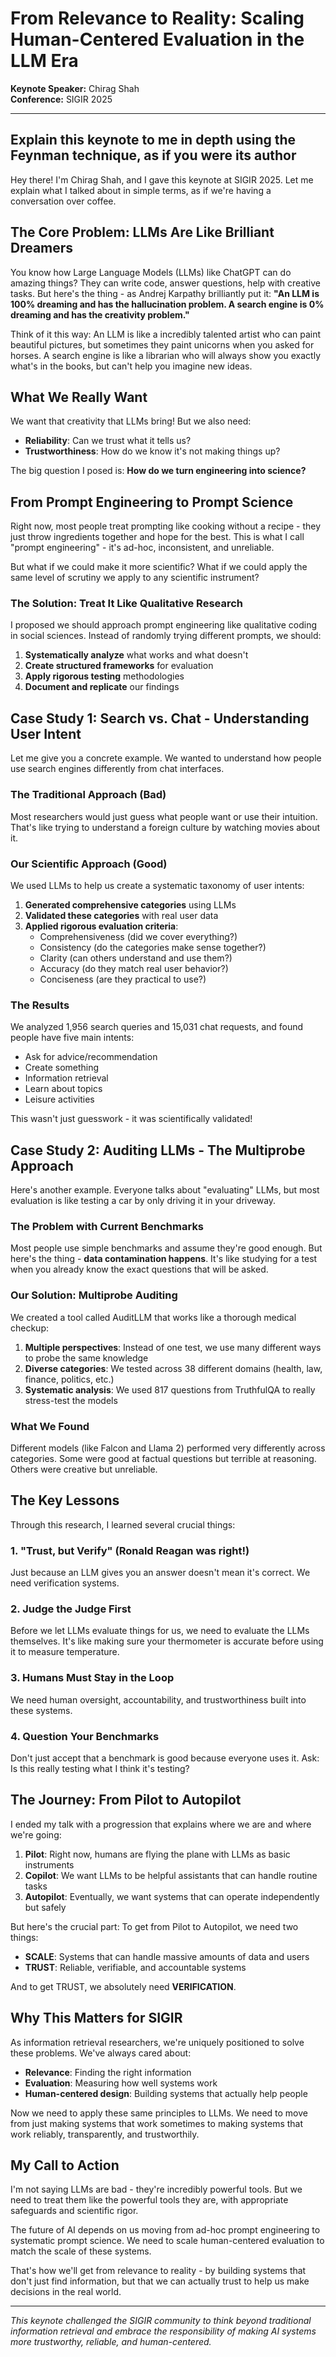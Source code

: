 # From Relevance to Reality: Scaling Human-Centered Evaluation in the LLM Era

**Keynote Speaker:** Chirag Shah  
**Conference:** SIGIR 2025  

---

## Explain this keynote to me in depth using the Feynman technique, as if you were its author

Hey there! I'm Chirag Shah, and I gave this keynote at SIGIR 2025. Let me explain what I talked about in simple terms, as if we're having a conversation over coffee.

## The Core Problem: LLMs Are Like Brilliant Dreamers

You know how Large Language Models (LLMs) like ChatGPT can do amazing things? They can write code, answer questions, help with creative tasks. But here's the thing - as Andrej Karpathy brilliantly put it: **"An LLM is 100% dreaming and has the hallucination problem. A search engine is 0% dreaming and has the creativity problem."**

Think of it this way: An LLM is like a incredibly talented artist who can paint beautiful pictures, but sometimes they paint unicorns when you asked for horses. A search engine is like a librarian who will always show you exactly what's in the books, but can't help you imagine new ideas.

## What We Really Want

We want that creativity that LLMs bring! But we also need:
- **Reliability**: Can we trust what it tells us?
- **Trustworthiness**: How do we know it's not making things up?

The big question I posed is: **How do we turn engineering into science?**

## From Prompt Engineering to Prompt Science

Right now, most people treat prompting like cooking without a recipe - they just throw ingredients together and hope for the best. This is what I call "prompt engineering" - it's ad-hoc, inconsistent, and unreliable.

But what if we could make it more scientific? What if we could apply the same level of scrutiny we apply to any scientific instrument?

### The Solution: Treat It Like Qualitative Research

I proposed we should approach prompt engineering like qualitative coding in social sciences. Instead of randomly trying different prompts, we should:

1. **Systematically analyze** what works and what doesn't
2. **Create structured frameworks** for evaluation
3. **Apply rigorous testing** methodologies
4. **Document and replicate** our findings

## Case Study 1: Search vs. Chat - Understanding User Intent

Let me give you a concrete example. We wanted to understand how people use search engines differently from chat interfaces.

### The Traditional Approach (Bad)
Most researchers would just guess what people want or use their intuition. That's like trying to understand a foreign culture by watching movies about it.

### Our Scientific Approach (Good)
We used LLMs to help us create a systematic taxonomy of user intents:

1. **Generated comprehensive categories** using LLMs
2. **Validated these categories** with real user data
3. **Applied rigorous evaluation criteria**:
   - Comprehensiveness (did we cover everything?)
   - Consistency (do the categories make sense together?)
   - Clarity (can others understand and use them?)
   - Accuracy (do they match real user behavior?)
   - Conciseness (are they practical to use?)

### The Results
We analyzed 1,956 search queries and 15,031 chat requests, and found people have five main intents:
- Ask for advice/recommendation
- Create something
- Information retrieval
- Learn about topics
- Leisure activities

This wasn't just guesswork - it was scientifically validated!

## Case Study 2: Auditing LLMs - The Multiprobe Approach

Here's another example. Everyone talks about "evaluating" LLMs, but most evaluation is like testing a car by only driving it in your driveway.

### The Problem with Current Benchmarks
Most people use simple benchmarks and assume they're good enough. But here's the thing - **data contamination happens**. It's like studying for a test when you already know the exact questions that will be asked.

### Our Solution: Multiprobe Auditing
We created a tool called AuditLLM that works like a thorough medical checkup:

1. **Multiple perspectives**: Instead of one test, we use many different ways to probe the same knowledge
2. **Diverse categories**: We tested across 38 different domains (health, law, finance, politics, etc.)
3. **Systematic analysis**: We used 817 questions from TruthfulQA to really stress-test the models

### What We Found
Different models (like Falcon and Llama 2) performed very differently across categories. Some were good at factual questions but terrible at reasoning. Others were creative but unreliable.

## The Key Lessons

Through this research, I learned several crucial things:

### 1. "Trust, but Verify" (Ronald Reagan was right!)
Just because an LLM gives you an answer doesn't mean it's correct. We need verification systems.

### 2. Judge the Judge First
Before we let LLMs evaluate things for us, we need to evaluate the LLMs themselves. It's like making sure your thermometer is accurate before using it to measure temperature.

### 3. Humans Must Stay in the Loop
We need human oversight, accountability, and trustworthiness built into these systems.

### 4. Question Your Benchmarks
Don't just accept that a benchmark is good because everyone uses it. Ask: Is this really testing what I think it's testing?

## The Journey: From Pilot to Autopilot

I ended my talk with a progression that explains where we are and where we're going:

1. **Pilot**: Right now, humans are flying the plane with LLMs as basic instruments
2. **Copilot**: We want LLMs to be helpful assistants that can handle routine tasks
3. **Autopilot**: Eventually, we want systems that can operate independently but safely

But here's the crucial part: To get from Pilot to Autopilot, we need two things:
- **SCALE**: Systems that can handle massive amounts of data and users
- **TRUST**: Reliable, verifiable, and accountable systems

And to get TRUST, we absolutely need **VERIFICATION**.

## Why This Matters for SIGIR

As information retrieval researchers, we're uniquely positioned to solve these problems. We've always cared about:
- **Relevance**: Finding the right information
- **Evaluation**: Measuring how well systems work
- **Human-centered design**: Building systems that actually help people

Now we need to apply these same principles to LLMs. We need to move from just making systems that work sometimes to making systems that work reliably, transparently, and trustworthily.

## My Call to Action

I'm not saying LLMs are bad - they're incredibly powerful tools. But we need to treat them like the powerful tools they are, with appropriate safeguards and scientific rigor.

The future of AI depends on us moving from ad-hoc prompt engineering to systematic prompt science. We need to scale human-centered evaluation to match the scale of these systems.

That's how we'll get from relevance to reality - by building systems that don't just find information, but that we can actually trust to help us make decisions in the real world.

---

*This keynote challenged the SIGIR community to think beyond traditional information retrieval and embrace the responsibility of making AI systems more trustworthy, reliable, and human-centered.*